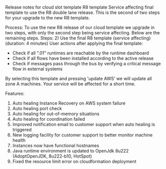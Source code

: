 Release notes for cloud slot template R8 template
Service affecting final template to use the R8 double lane release. This is the second of two steps for your upgrade to the new R8 template.

Process:
To use the new R8 release of our cloud template we upgrade in two steps, with only the second step being service affecting. Below are the remaining steps.
Steps:
2) Use the final R8 template (service affecting)(duration: 4 minutes)
User actions after applying the final template:
- Check if all ".01" runtimes are reachable by the runtime dashboard
- Check if all flows have been installed according to the active release
- Check if messages pass through the bus by verifying a critical message flow in external systems

By selecting this template and pressing 'update AWS' we will update all zone A machines. Your service will be affected for a short time.

Features:
1) Auto healing Instance Recovery on AWS system failure
2) Auto healing port check
3) Auto healing for out-of-memory situations
4) Auto healing for coordination failed
5) Improved notification email to customer support when auto healing is triggered
6) New logging facility for customer support to better monitor machine health
7) Instances now have functional hostnames
8) Java runtime environment is updated to OpenJdk 8u222 (AdoptOpenJDK, 8u222-b10, HotSpot)
9) Fixed the resource limit error on cloudformation deployment